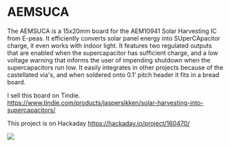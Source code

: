 # AEMSUCA
The AEMSUCA is a 15x20mm board for the AEM10941 Solar Harvesting IC from E-peas. It efficiently converts solar panel energy into SUperCApacitor charge, it even works with indoor light. It features two regulated outputs that are enabled when the supercapacitor has sufficient charge, and a low voltage warning that informs the user of impending shutdown when the supercapacitors run low. It easily integrates in other projects because of the castellated via's, and when soldered onto 0.1' pitch header it fits in a bread board.

I sell this board on Tindie. https://www.tindie.com/products/jaspersikken/solar-harvesting-into-supercapacitors/

This project is on Hackaday https://hackaday.io/project/160470/

<img src="https://cdn.tindiemedia.com/images/resize/0zz-lJM-GDi_0ixe9AURenk6aFk=/p/full-fit-in/2336x1752/i/20561/products/2020-12-26T20%3A21%3A24.657Z-2020-12-24%2021.34.29.jpg?1608985323">
